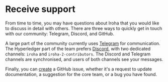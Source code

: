 # Receive support

From time to time, you may have questions about Iroha that you would like to discuss in detail with others.
There are three ways to quickly get in touch with our community: Telegram, Discord, and GitHub.

A large part of the community currently uses [Telegram](https://t.me/hyperledgeriroha) for communication.
The Hyperledger part of the team prefers [Discord](https://discord.gg/hyperledger), with two dedicated channels: `iroha` and `iroha-2-contributors`.
The Discord and Telegram channels are synchronised, and users of both channels see your messages.

Finally, you can [create](https://github.com/hyperledger/iroha/issues/new/choose) a GitHub issue, whether it's a request to update documentation, a suggestion for the core team, or a bug you have found.